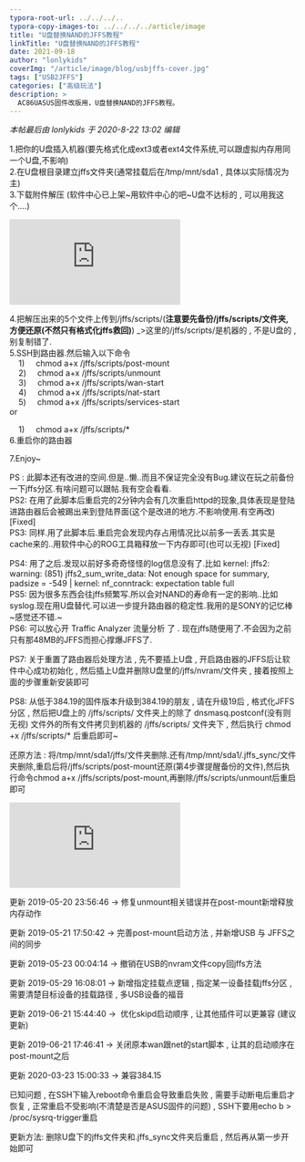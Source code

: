 ```yaml
---
typora-root-url: ../../../..
typora-copy-images-to: ../../../../article/image
title: "U盘替换NAND的JFFS教程"
linkTitle: "U盘替换NAND的JFFS教程"
date: 2021-09-18
author: "lonlykids"
coverImg: "/article/image/blog/usbjffs-cover.jpg"
tags: ["USB2JFFS"]
categories: ["高级玩法"]
description: >
  AC86UASUS固件改版用，U盘替换NAND的JFFS教程。
---
```


_本帖最后由 lonlykids 于 2020-8-22 13:02 编辑_  
  
1.把你的U盘插入机器(要先格式化成ext3或者ext4文件系统,可以跟虚拟内存用同一个U盘,不影响)  
2.在U盘根目录建立jffs文件夹(通常挂载后在/tmp/mnt/sda1 , 具体以实际情况为主)  
3.下载附件解压 (软件中心已上架~用软件中心的吧~U盘不达标的 , 可以用我这个....)

 ![Boom.rar.pdf](https://www.koolshare.cn/forum.php?mod=attachment&aid=MzAwNzI4fGRhMWQ1YWZhfDE2MzE5NTAxMzR8MjM4MHwxNjEwMTc%3D) 

4.把解压出来的5个文件上传到/jffs/scripts/(**注意要先备份/jffs/scripts/文件夹,方便还原(不然只有格式化jffs救回)**) \_>这里的/jffs/scripts/是机器的 , 不是U盘的 , 别复制错了.  
5.SSH到路由器.然后输入以下命令  
    1)     chmod a+x /jffs/scripts/post-mount  
    2)     chmod a+x /jffs/scripts/unmount  
    3)     chmod a+x /jffs/scripts/wan-start  
    4)     chmod a+x /jffs/scripts/nat-start  
    5)     chmod a+x /jffs/scripts/services-start  
or  
  
    1)     chmod a+x /jffs/scripts/\*  
6.重启你的路由器  
  
7.Enjoy~  
  
  
  
PS : 此脚本还有改进的空间.但是..懒..而且不保证完全没有Bug.建议在玩之前备份一下jffs分区.有啥问题可以跟帖.我有空会看看.  
PS2: 在用了此脚本后重启完的2分钟内会有几次重启httpd的现象,具体表现是登陆进路由器后会被踢出来到登陆界面(这个是改进的地方.不影响使用.有空再改) \[Fixed\]  
PS3: 同样.用了此脚本后.重启完会发现内存占用情况比以前多一丢丢.其实是cache来的..用软件中心的ROG工具箱释放一下内存即可(也可以无视) \[Fixed\]  
  
PS4: 用了之后.发现以前好多奇奇怪怪的log信息没有了.比如 kernel: jffs2: warning: (851) jffs2\_sum\_write\_data: Not enough space for summary, padsize = -549 | kernel: nf\_conntrack: expectation table full  
PS5: 因为很多东西会往jffs频繁写.所以会对NAND的寿命有一定的影响..比如syslog.现在用U盘替代.可以进一步提升路由器的稳定性.我用的是SONY的记忆棒~感觉还不错.~  
PS6: 可以放心开 Traffic Analyzer 流量分析 了 . 现在jffs随便用了.不会因为之前只有那48MB的JFFS而担心撑爆JFFS了.  
  
PS7: 关于重置了路由器后处理方法 , 先不要插上U盘 , 开启路由器的JFFS后让软件中心成功初始化 , 然后插上U盘并删除U盘里的/jffs/nvram/文件夹 , 接着按照上面的步骤重新安装即可  
  
PS8: 从低于384.19的固件版本升级到384.19的朋友 , 请在升级19后 , 格式化JFFS分区 , 然后把U盘上的 /jffs/scripts/ 文件夹上的除了 dnsmasq.postconf(没有则无视) 文件外的所有文件拷贝到机器的 /jffs/scripts/ 文件夹下 , 然后执行 chmod +x /jffs/scripts/\* 后重启即可~  
  
  
还原方法 : 将/tmp/mnt/sda1/jffs/文件夹删除.还有/tmp/mnt/sda1/.jffs\_sync/文件夹删除,重启后将/jffs/scripts/post-mount还原(第4步骤提醒备份的文件),然后执行命令chmod a+x /jffs/scripts/post-mount,再删除/jffs/scripts/unmount后重启即可  
  
![下载附件](https://www.koolshare.cn/forum.php?mod=attachment&aid=MzAwMzQwfDY2NTM0M2VjfDE2MzE5NTAxMzR8MjM4MHwxNjEwMTc%3D&nothumb=yes)

更新 2019-05-20 23:56:46 -> 修复unmount相关错误并在post-mount新增释放内存动作  
  
更新 2019-05-21 17:50:42 -> 完善post-mount启动方法 , 并新增USB 与 JFFS之间的同步  
  
更新 2019-05-23 00:04:14 -> 撤销在USB的nvram文件copy回jffs方法  
  
更新 2019-05-29 16:08:01 -> 新增指定挂载点逻辑 , 指定某一设备挂载jffs分区 , 需要清楚目标设备的挂载路径 , 多USB设备的福音  
  
更新 2019-06-21 15:44:40 ->  优化skipd启动顺序 , 让其他插件可以更兼容 (建议更新)  
  
更新 2019-06-21 17:46:41 -> 关闭原本wan跟net的start脚本 , 让其的启动顺序在post-mount之后  
  
更新 2020-03-23 15:00:33 -> 兼容384.15  
  

已知问题 , 在SSH下输入reboot命令重启会导致重启失败 , 需要手动断电后重启才恢复 , 正常重启不受影响(不清楚是否是ASUS固件的问题) , SSH下要用echo b > /proc/sysrq-trigger重启  
  
更新方法: 删除U盘下的jffs文件夹和.jffs\_sync文件夹后重启 , 然后再从第一步开始即可  
